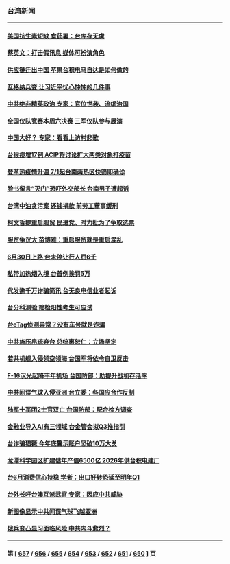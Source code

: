 ### 台湾新闻
---
#### [美国抗生素短缺 食药署：台库存无虞](../../pages/ncid1349361/n14024154.md) 
#### [蔡英文：打击假讯息 媒体可扮演角色](../../pages/ncid1349361/n14024157.md) 
#### [供应链迁出中国 苹果台积电马自达是如何做的](../../pages/ncid1349361/n14023243.md) 
#### [瓦格纳兵变 让习近平忧心忡忡的几件事](../../pages/ncid1349361/n14023684.md) 
#### [中共绝非精英政治 专家：官位世袭、流氓治国](../../pages/ncid1349361/n14023555.md) 
#### [全国仪队竞赛本周六决赛 三军仪队参与展演](../../pages/ncid1349361/n14023597.md) 
#### [中国大好？ 专家：看看上访村悲歌](../../pages/ncid1349361/n14023556.md) 
#### [台猴痘增17例  ACIP将讨论扩大两类对象打疫苗](../../pages/ncid1349361/n14023536.md) 
#### [登革热疫情升温 7/1起台南两热区快筛即确诊](../../pages/ncid1349361/n14023571.md) 
#### [脸书留言“灭门”恐吓外交部长 台南男子遭起诉](../../pages/ncid1349361/n14023569.md) 
#### [台湾中油贪污案 还钱捐款 前劳工董事缓刑](../../pages/ncid1349361/n14023562.md) 
#### [柯文哲提重启服贸 民进党、时力批为了争取选票](../../pages/ncid1349361/n14023574.md) 
#### [服贸争议大 苗博雅：重启服贸就是重启混乱](../../pages/ncid1349361/n14023564.md) 
#### [6月30日上路 台未停让行人罚6千](../../pages/ncid1349361/n14023565.md) 
#### [私带加热烟入境 台首例挨罚5万](../../pages/ncid1349361/n14023576.md) 
#### [代发逾千万诈骗简讯 台无良电信业者起诉](../../pages/ncid1349361/n14023539.md) 
#### [台分科测验 筛检阳性考生可应试](../../pages/ncid1349361/n14023537.md) 
#### [台eTag侦测异常？没有车号就是诈骗](../../pages/ncid1349361/n14023540.md) 
#### [中共施压帛琉弃台 总统惠恕仁：立场坚定](../../pages/ncid1349361/n14023454.md) 
#### [若共机舰入侵领空领海 台国军将依令自卫反击](../../pages/ncid1349361/n14023462.md) 
#### [F-16汉光起降丰年机场 台国防部：助提升战机存活率](../../pages/ncid1349361/n14023460.md) 
#### [中共间谍气球入侵亚洲 台立委：各国应合作反制](../../pages/ncid1349361/n14023483.md) 
#### [陆军十军团2士官双亡 台国防部：配合检方调查](../../pages/ncid1349361/n14023485.md) 
#### [金融业导入AI有三领域 台金管会拟Q3推指引](../../pages/ncid1349361/n14023514.md) 
#### [台诈骗猖獗 今年底警示账户恐破10万大关](../../pages/ncid1349361/n14023517.md) 
#### [龙潭科学园区扩建估年产值6500亿 2026年供台积电建厂](../../pages/ncid1349361/n14023518.md) 
#### [台6月消费信心持稳 学者：出口好转恐延至明年Q1](../../pages/ncid1349361/n14023519.md) 
#### [台外长吁台澳互派武官 专家：因应中共威胁](../../pages/ncid1349361/n14022705.md) 
#### [新图像显示中共间谍气球飞越亚洲](../../pages/ncid1349361/n14023077.md) 
#### [俄兵变凸显习面临风险 中共内斗愈烈？](../../pages/ncid1349361/n14023058.md) 

---
#### 第 [ [657](./657.md) / [656](./656.md) / [655](./655.md) / [654](./654.md) / [653](./653.md) / [652](./652.md) / [651](./651.md) / [650](./650.md) ] 页
